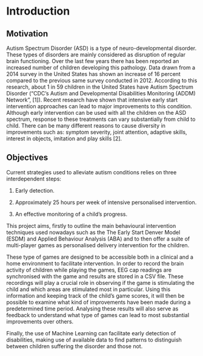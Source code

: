 Introduction
============

Motivation
----------

Autism Spectrum Disorder (ASD) is a type of neuro-developmental
disorder. These types of disorders are mainly considered as disruption
of regular brain functioning. Over the last few years there has been
reported an increased number of children developing this pathology. Data
drawn from a 2014 survey in the United States has shown an increase of
16 percent compared to the previous same survey conducted in 2012.
According to this research, about 1 in 59 children in the United States
have Autism Spectrum Disorder (“CDC’s Autism and Developmental
Disabilities Monitoring (ADDM) Network”, [1]). Recent research have
shown that intensive early start intervention approaches can lead to
major improvements to this condition. Although early intervention can be
used with all the children on the ASD spectrum, response to these
treatments can vary substantially from child to child. There can be many
different reasons to cause diversity in improvements such as: symptom
severity, joint attention, adaptive skills, interest in objects,
imitation and play skills [2].

Objectives
----------

Current strategies used to alleviate autism conditions relies on three
interdependent steps:

1.  Early detection.

2.  Approximately 25 hours per week of intensive personalised
    intervention.

3.  An effective monitoring of a child’s progress.

This project aims, firstly to outline the main behavioural intervention
techniques used nowadays such as the The Early Start Denver Model (ESDM)
and Applied Behaviour Analysis (ABA) and to then offer a suite of
multi-player games as personalised delivery intervention for the
children.

These type of games are designed to be accessible both in a clinical and
a home environment to facilitate intervention. In order to record the
brain activity of children while playing the games, EEG cap readings are
synchronised with the game and results are stored in a CSV file. These
recordings will play a crucial role in observing if the game is
stimulating the child and which areas are stimulated most in particular.
Using this information and keeping track of the child’s game scores, it
will then be possible to examine what kind of improvements have been
made during a predetermined time period. Analysing these results will
also serve as feedback to understand what type of games can lead to most
substantial improvements over others.

Finally, the use of Machine Learning can facilitate early detection of
disabilities, making use of available data to find patterns to
distinguish between children suffering the disorder and those not.